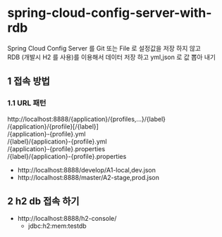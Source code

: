 # spring-cloud-config-server-with-rdb
Spring Cloud Config Server 를 Git 또는 File 로 설정값을 저장 하지 않고  
RDB (개발시 H2 를 사용)를 이용해서 데이터 저장 하고 yml,json 로 값 뽑아 내기

## 1 접속 방법 
### 1.1 URL 패턴
http://localhost:8888/{application}/{profiles,...}/{label}  
/{application}/{profile}[/{label}]  
/{application}-{profile}.yml  
/{label}/{application}-{profile}.yml  
/{application}-{profile}.properties  
/{label}/{application}-{profile}.properties  

- http://localhost:8888/develop/A1-local,dev.json
- http://localhost:8888/master/A2-stage,prod.json

## 2 h2 db 접속 하기
- http://localhost:8888/h2-console/
  - jdbc:h2:mem:testdb